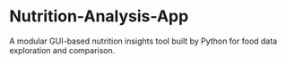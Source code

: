 # Nutrition-Analysis-App
A modular GUI-based nutrition insights tool built by Python for food data exploration and comparison.
